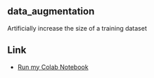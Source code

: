 ## data_augmentation
Artificially increase the size of a training dataset

## Link

* [Run my Colab Notebook](https://github.com/314sirius/data_augmentation/blob/main/data_augmentation_CTGAN.ipynb)
